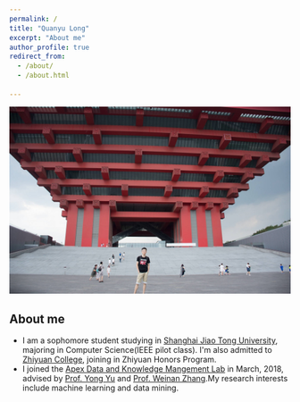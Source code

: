```yaml
---
permalink: /
title: "Quanyu Long"
excerpt: "About me"
author_profile: true
redirect_from: 
  - /about/
  - /about.html
  
---
```


![me](images/me1_min.jpg)

About me
---
*    I am a sophomore student studying in [Shanghai Jiao Tong University](http://en.sjtu.edu.cn/), majoring in Computer Science(IEEE pilot class). I'm also admitted to [Zhiyuan College](zhiyuan.sjtu.edu.cn), joining in Zhiyuan Honors Program.
*    I joined the [Apex Data and Knowledge Mangement Lab](http://www.apexlab.org/) in March, 2018, advised by [Prof. Yong Yu](http://apex.sjtu.edu.cn/members/yyu) and [Prof. Weinan Zhang](http://wnzhang.net/).My research interests include machine learning and data mining.
